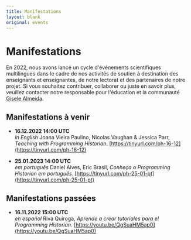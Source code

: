 ```yaml
---
title: Manifestations
layout: blank
original: events
---
```


# Manifestations

En 2022, nous avons lancé un cycle d'événements scientifiques multilingues dans le cadre de nos activités de soutien à destination des enseignants et enseignantes, de notre lectorat et des partenaires de notre projet. 
Si vous souhaitez contribuer, collaborer ou juste en savoir plus, veuillez contacter notre responsable pour l'éducation et la communauté <a href="mailto:community@programminghistorian.org">Gisele Almeida</a>.

## Manifestations à venir

* **16.12.2022 14:00 UTC**  
_in English_ Joana Vieira Paulino, Nicolas Vaughan & Jessica Parr, _Teaching with Programming Historian_. [https://tinyurl.com/ph-16-12](https://tinyurl.com/ph-16-12)

* **25.01.2023 14:00 UTC**  
_em português_ Daniel Alves, Eric Brasil, _Conheça o Programming Historian em português_. [https://tinyurl.com/ph-25-01-pt](https://tinyurl.com/ph-25-01-pt)

## Manifestations passées

* **16.11.2022 15:00 UTC**  
_en español_ Riva Quiroga, _Aprende a crear tutoriales para el Programming Historian_. [https://youtu.be/QgSuaHM5ap0](https://youtu.be/QgSuaHM5ap0) 
